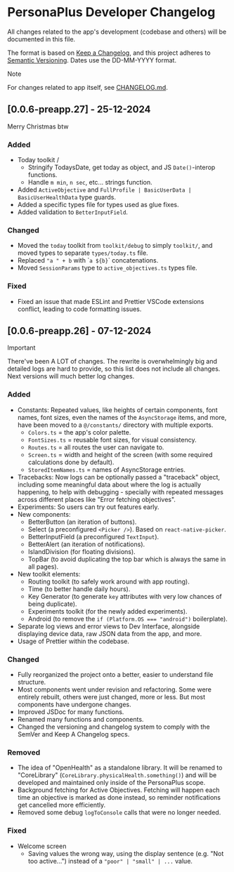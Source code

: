 <!-- markdownlint-disable-file MD024 -->
# PersonaPlus Developer Changelog

All changes related to the app's development (codebase and others) will be documented in this file.

The format is <!--mostly--> based on [Keep a Changelog](https://keepachangelog.com/en/1.1.0/),
and this project adheres to [Semantic Versioning](https://semver.org/spec/v2.0.0.html). Dates use the DD-MM-YYYY format.

> [!NOTE]
> For changes related to app itself, see [CHANGELOG.md](CHANGELOG.md).

## [0.0.6-preapp.27] - 25-12-2024

Merry Christmas btw

### Added

- Today toolkit /
  - Stringify TodaysDate, get today as object, and JS `Date()`-interop functions.
  - Handle `m min`, `n sec`, etc... strings function.
- Added `ActiveObjective` and `FullProfile | BasicUserData | BasicUserHealthData` type guards.
- Added a specific types file for types used as glue fixes.
- Added validation to `BetterInputField`.

### Changed

- Moved the `today` toolkit from `toolkit/debug` to simply `toolkit/`, and moved types to separate `types/today.ts` file.
- Replaced `"a " + b` with \``a ${b}`\` concatenations.
- Moved `SessionParams` type to `active_objectives.ts` types file.

### Fixed

- Fixed an issue that made ESLint and Prettier VSCode extensions conflict, leading to code formatting issues.

## [0.0.6-preapp.26] - 07-12-2024

> [!IMPORTANT]
> There've been A LOT of changes. The rewrite is overwhelmingly big and detailed logs are hard to provide, so this list does not include all changes. Next versions will much better log changes.

### Added

- Constants: Repeated values, like heights of certain components, font names, font sizes, even the names of the `AsyncStorage` items, and more, have been moved to a `@/constants/` directory with multiple exports.
  - `Colors.ts` = the app's color palette.
  - `FontSizes.ts` = reusable font sizes, for visual consistency.
  - `Routes.ts` = all routes the user can navigate to.
  - `Screen.ts` = width and height of the screen (with some required calculations done by default).
  - `StoredItemNames.ts` = names of AsyncStorage entries.
- Tracebacks: Now logs can be optionally passed a "traceback" object, including some meaningful data about where the log is actually happening, to help with debugging - specially with repeated messages across different places like "Error fetching objectives".
- Experiments: So users can try out features early.
- New components:
  - BetterButton (an iteration of buttons).
  - Select (a preconfigured `<Picker />`). Based on `react-native-picker`.
  - BetterInputField (a preconfigured `TextInput`).
  - BetterAlert (an iteration of notifications).
  - IslandDivision (for floating divisions).
  - TopBar (to avoid duplicating the top bar which is always the same in all pages).
- New toolkit elements:
  - Routing toolkit (to safely work around with app routing).
  - Time (to better handle daily hours).
  - Key Generator (to generate `key` attributes with very low chances of being duplicate).
  - Experiments toolkit (for the newly added experiments).
  - Android (to remove the `if (Platform.OS === "android")` boilerplate).
- Separate log views and error views to Dev Interface, alongside displaying device data, raw JSON data from the app, and more.
- Usage of Prettier within the codebase.

### Changed

- Fully reorganized the project onto a better, easier to understand file structure.
- Most components went under revision and refactoring. Some were entirely rebuilt, others were just changed, more or less. But most components have undergone changes.
- Improved JSDoc for many functions.
- Renamed many functions and components.
- Changed the versioning and changelog system to comply with the SemVer and Keep A Changelog specs.

### Removed

- The idea of "OpenHealth" as a standalone library. It will be renamed to "CoreLibrary" (`CoreLibrary.physicalHealth.something()`) and will be developed and maintained only inside of the PersonaPlus scope.
- Background fetching for Active Objectives. Fetching will happen each time an objective is marked as done instead, so reminder notifications get cancelled more efficiently.
- Removed some debug `logToConsole` calls that were no longer needed.

### Fixed

- Welcome screen
  - Saving values the wrong way, using the display sentence (e.g. "Not too active...") instead of a `"poor" | "small" | ...` value.
